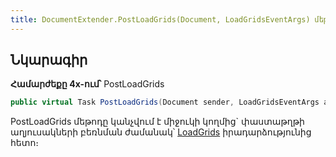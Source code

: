 ```yaml
---
title: DocumentExtender.PostLoadGrids(Document, LoadGridsEventArgs) մեթոդ
---
```


## Նկարագիր

**Համարժեքը 4x-ում՝** PostLoadGrids

```c#
public virtual Task PostLoadGrids(Document sender, LoadGridsEventArgs args)
```

PostLoadGrids մեթոդը կանչվում է միջուկի կողմից` փաստաթղթի աղյուսակների բեռնման ժամանակ՝ [LoadGrids](https://armsoft.github.io/as4x-docs/HTM/ProgrGuide/ScriptProcs/LoadGrid.html) իրադարձությունից հետո։

